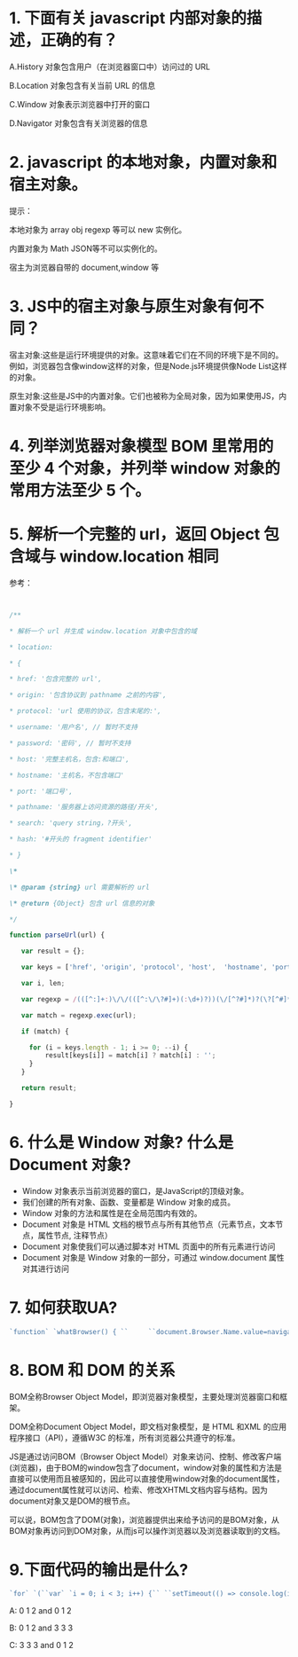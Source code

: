 # 1. 下面有关 javascript 内部对象的描述，正确的有？ 

A.History 对象包含用户（在浏览器窗口中）访问过的 URL 

B.Location 对象包含有关当前 URL 的信息 

C.Window 对象表示浏览器中打开的窗口 

D.Navigator 对象包含有关浏览器的信息 

# 2. javascript 的本地对象，内置对象和宿主对象。 

提示： 

本地对象为 array obj regexp 等可以 new 实例化。 

内置对象为 Math JSON等不可以实例化的。 

宿主为浏览器自带的 document,window 等

# 3. JS中的宿主对象与原生对象有何不同？

宿主对象:这些是运行环境提供的对象。这意味着它们在不同的环境下是不同的。例如，浏览器包含像window这样的对象，但是Node.js环境提供像Node List这样的对象。

原生对象:这些是JS中的内置对象。它们也被称为全局对象，因为如果使用JS，内置对象不受是运行环境影响。

# 4. 列举浏览器对象模型 BOM 里常用的至少 4 个对象，并列举 window 对象的常用方法至少 5 个。 

# 5. 解析一个完整的 url，返回 Object 包含域与 window.location 相同 

参考： 

```js


/** 

* 解析一个 url 并生成 window.location 对象中包含的域 

* location: 

* { 

* href: '包含完整的 url', 

* origin: '包含协议到 pathname 之前的内容', 

* protocol: 'url 使用的协议，包含末尾的:', 

* username: '用户名', // 暂时不支持 

* password: '密码', // 暂时不支持 

* host: '完整主机名，包含:和端口', 

* hostname: '主机名，不包含端口' 

* port: '端口号', 

* pathname: '服务器上访问资源的路径/开头', 

* search: 'query string，?开头', 

* hash: '#开头的 fragment identifier' 

* } 

\*  

\* @param {string} url 需要解析的 url 

\* @return {Object} 包含 url 信息的对象 

*/  

function parseUrl(url) { 

   var result = {}; 

   var keys = ['href', 'origin', 'protocol', 'host',  'hostname', 'port', 'pathname', 'search', 'hash']; 

   var i, len; 

   var regexp = /(([^:]+:)\/\/(([^:\/\?#]+)(:\d+)?))(\/[^?#]*)?(\?[^#]*)?(#.*)?/; 

   var match = regexp.exec(url); 

   if (match) { 

     for (i = keys.length - 1; i >= 0; --i) {
         result[keys[i]] = match[i] ? match[i] : ''; 
     } 
   } 

   return result; 

}
```

# 6. 什么是 Window 对象? 什么是 Document 对象?

- Window 对象表示当前浏览器的窗口，是JavaScript的顶级对象。
- 我们创建的所有对象、函数、变量都是 Window 对象的成员。
- Window 对象的方法和属性是在全局范围内有效的。
- Document 对象是 HTML 文档的根节点与所有其他节点（元素节点，文本节点，属性节点, 注释节点）
- Document 对象使我们可以通过脚本对 HTML 页面中的所有元素进行访问
- Document 对象是 Window 对象的一部分，可通过 window.document 属性对其进行访问

# 7. **如何获取UA?**

```js
`function` `whatBrowser() { ``     ``document.Browser.Name.value=navigator.appName; ``     ``document.Browser.Version.value=navigator.appVersion; ``     ``document.Browser.Code.value=navigator.appCodeName; ``     ``document.Browser.Agent.value=navigator.userAgent; `` ``}`
```

# 8. BOM 和 DOM 的关系

BOM全称Browser Object Model，即浏览器对象模型，主要处理浏览器窗口和框架。

DOM全称Document Object Model，即文档对象模型，是 HTML 和XML 的应用程序接口（API），遵循W3C 的标准，所有浏览器公共遵守的标准。

JS是通过访问BOM（Browser Object Model）对象来访问、控制、修改客户端(浏览器)，由于BOM的window包含了document，window对象的属性和方法是直接可以使用而且被感知的，因此可以直接使用window对象的document属性，通过document属性就可以访问、检索、修改XHTML文档内容与结构。因为document对象又是DOM的根节点。

可以说，BOM包含了DOM(对象)，浏览器提供出来给予访问的是BOM对象，从BOM对象再访问到DOM对象，从而js可以操作浏览器以及浏览器读取到的文档。

# 9.**下面代码的输出是什么?**

```js
`for` `(``var` `i = 0; i < 3; i++) {`` ``setTimeout(() => console.log(i), 1);``}` `for` `(let i = 0; i < 3; i++) {`` ``setTimeout(() => console.log(i), 1);``}`
```

A: 0 1 2 and 0 1 2

B: 0 1 2 and 3 3 3

C: 3 3 3 and 0 1 2